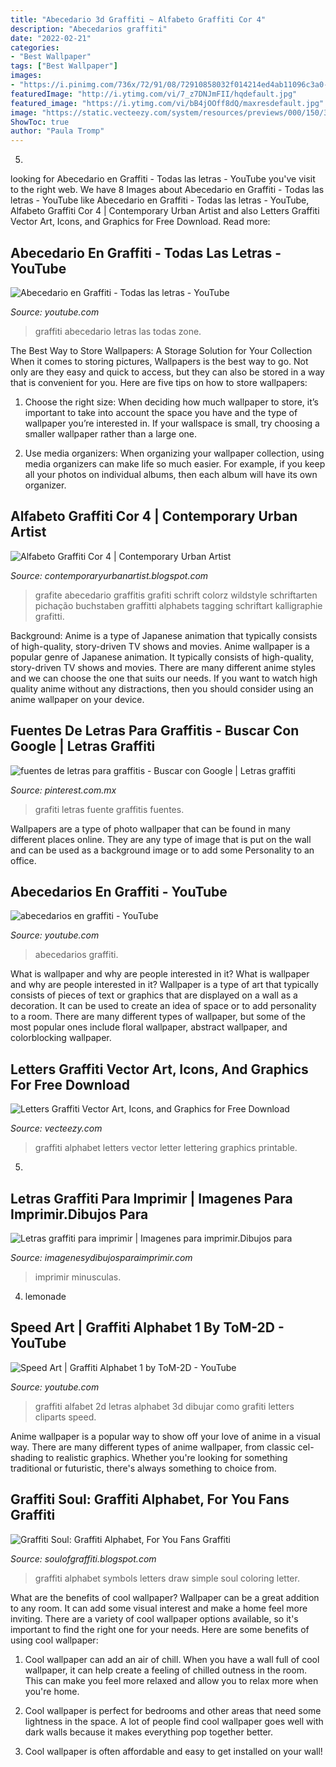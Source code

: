 ```yaml
---
title: "Abecedario 3d Graffiti ~ Alfabeto Graffiti Cor 4"
description: "Abecedarios graffiti"
date: "2022-02-21"
categories:
- "Best Wallpaper"
tags: ["Best Wallpaper"]
images:
- "https://i.pinimg.com/736x/72/91/08/72910858032f014214ed4ab11096c3a0--alphabet-police-font-alphabet.jpg"
featuredImage: "http://i.ytimg.com/vi/7_z7DNJmFII/hqdefault.jpg"
featured_image: "https://i.ytimg.com/vi/bB4jOOff8dQ/maxresdefault.jpg"
image: "https://static.vecteezy.com/system/resources/previews/000/150/341/original/vector-graffiti-alphabet-letters.jpg"
ShowToc: true
author: "Paula Tromp"
---
```



5.

	

		
looking for Abecedario en Graffiti - Todas las letras - YouTube you've visit to the right web. We have 8 Images about Abecedario en Graffiti - Todas las letras - YouTube like Abecedario en Graffiti - Todas las letras - YouTube, Alfabeto Graffiti Cor 4 | Contemporary Urban Artist and also Letters Graffiti Vector Art, Icons, and Graphics for Free Download. Read more:
		
    
## Abecedario En Graffiti - Todas Las Letras - YouTube

<img loading=lazy src="http://i.ytimg.com/vi/ZPde731W24I/maxresdefault.jpg" onerror="this.onerror=null;this.src='https://tse4.mm.bing.net/th?id=OIP.f4ndholomNhc1NDPxelqmQHaEK&amp;pid=15.1';" alt="Abecedario en Graffiti - Todas las letras - YouTube">

_Source: youtube.com_

>graffiti abecedario letras las todas zone. 

	

The Best Way to Store Wallpapers: A Storage Solution for Your Collection
When it comes to storing pictures, Wallpapers is the best way to go. Not only are they easy and quick to access, but they can also be stored in a way that is convenient for you. Here are five tips on how to store wallpapers:
1) Choose the right size: When deciding how much wallpaper to store, it’s important to take into account the space you have and the type of wallpaper you’re interested in. If your wallspace is small, try choosing a smaller wallpaper rather than a large one.

2) Use media organizers: When organizing your wallpaper collection, using media organizers can make life so much easier. For example, if you keep all your photos on individual albums, then each album will have its own organizer.

    
## Alfabeto Graffiti Cor 4 | Contemporary Urban Artist

<img loading=lazy src="http://3.bp.blogspot.com/-VeiknpgY0lM/T0bNZ3CppXI/AAAAAAAAAMc/mFGUXWUK3gY/s1600/graffiti-alphabet-hiphop.jpg" onerror="this.onerror=null;this.src='https://tse1.mm.bing.net/th?id=OIP.l5WwZzGiYWJcRhftCmec5gHaPw&amp;pid=15.1';" alt="Alfabeto Graffiti Cor 4 | Contemporary Urban Artist">

_Source: contemporaryurbanartist.blogspot.com_

>grafite abecedario graffitis grafiti schrift colorz wildstyle schriftarten pichação buchstaben graffitti alphabets tagging schriftart kalligraphie grafitti. 

	

Background: Anime is a type of Japanese animation that typically consists of high-quality, story-driven TV shows and movies.
Anime wallpaper is a popular genre of Japanese animation. It typically consists of high-quality, story-driven TV shows and movies. There are many different anime styles and we can choose the one that suits our needs. If you want to watch high quality anime without any distractions, then you should consider using an anime wallpaper on your device.

    
## Fuentes De Letras Para Graffitis - Buscar Con Google | Letras Graffiti

<img loading=lazy src="https://i.pinimg.com/736x/72/91/08/72910858032f014214ed4ab11096c3a0--alphabet-police-font-alphabet.jpg" onerror="this.onerror=null;this.src='https://tse4.mm.bing.net/th?id=OIP.I2Kg0T1eHG378cOFbJcGnAHaEf&amp;pid=15.1';" alt="fuentes de letras para graffitis - Buscar con Google | Letras graffiti">

_Source: pinterest.com.mx_

>grafiti letras fuente graffitis fuentes. 

	



Wallpapers are a type of photo wallpaper that can be found in many different places online. They are any type of image that is put on the wall and can be used as a background image or to add some Personality to an office.

    
## Abecedarios En Graffiti - YouTube

<img loading=lazy src="http://i.ytimg.com/vi/7_z7DNJmFII/hqdefault.jpg" onerror="this.onerror=null;this.src='https://tse3.mm.bing.net/th?id=OIP.fdhNAAIjfzWiHtTqb6ciZAHaFj&amp;pid=15.1';" alt="abecedarios en graffiti - YouTube">

_Source: youtube.com_

>abecedarios graffiti. 

	

What is wallpaper and why are people interested in it?
What is wallpaper and why are people interested in it?
Wallpaper is a type of art that typically consists of pieces of text or graphics that are displayed on a wall as a decoration. It can be used to create an idea of space or to add personality to a room. There are many different types of wallpaper, but some of the most popular ones include floral wallpaper, abstract wallpaper, and colorblocking wallpaper.

    
## Letters Graffiti Vector Art, Icons, And Graphics For Free Download

<img loading=lazy src="https://static.vecteezy.com/system/resources/previews/000/150/341/original/vector-graffiti-alphabet-letters.jpg" onerror="this.onerror=null;this.src='https://tse4.mm.bing.net/th?id=OIP.7nCUQ8_WvrIdQI_56vpgWAHaFL&amp;pid=15.1';" alt="Letters Graffiti Vector Art, Icons, and Graphics for Free Download">

_Source: vecteezy.com_

>graffiti alphabet letters vector letter lettering graphics printable. 

	

5.

    
## Letras Graffiti Para Imprimir | Imagenes Para Imprimir.Dibujos Para

<img loading=lazy src="http://1.bp.blogspot.com/-GSLsUtdcJ8o/UeZYA2fHzxI/AAAAAAAAyeM/Qxu7yUBXYKc/w1200-h630-p-nu/letrasparagraffitisparaimprimir1.png" onerror="this.onerror=null;this.src='https://tse4.mm.bing.net/th?id=OIP.8LWVbL4QLi3BqSIbn5YUaAHaD4&amp;pid=15.1';" alt="Letras graffiti para imprimir | Imagenes para imprimir.Dibujos para">

_Source: imagenesydibujosparaimprimir.com_

>imprimir minusculas. 

	

4. lemonade 

    
## Speed Art | Graffiti Alphabet 1 By ToM-2D - YouTube

<img loading=lazy src="https://i.ytimg.com/vi/bB4jOOff8dQ/maxresdefault.jpg" onerror="this.onerror=null;this.src='https://tse4.mm.bing.net/th?id=OIP.t2Rj4kGIG5CB6IC4D0UWbAHaEK&amp;pid=15.1';" alt="Speed Art | Graffiti Alphabet 1 by ToM-2D - YouTube">

_Source: youtube.com_

>graffiti alfabet 2d letras alphabet 3d dibujar como grafiti letters cliparts speed. 

	

Anime wallpaper is a popular way to show off your love of anime in a visual way. There are many different types of anime wallpaper, from classic cel-shading to realistic graphics. Whether you're looking for something traditional or futuristic, there's always something to choice from.

    
## Graffiti Soul: Graffiti Alphabet, For You Fans Graffiti

<img loading=lazy src="http://3.bp.blogspot.com/-0Zu6AdtuuLY/TZnOKSTCOnI/AAAAAAAAAmw/RAFay_S-Cp4/s1600/Graffiti%2BAlphabet%2B3.gif" onerror="this.onerror=null;this.src='https://tse4.mm.bing.net/th?id=OIP.H5z7gRYhnoCzDYJi9wSyGwHaFo&amp;pid=15.1';" alt="Graffiti Soul: Graffiti Alphabet, For You Fans Graffiti">

_Source: soulofgraffiti.blogspot.com_

>graffiti alphabet symbols letters draw simple soul coloring letter. 

	

What are the benefits of cool wallpaper?
Wallpaper can be a great addition to any room. It can add some visual interest and make a home feel more inviting. There are a variety of cool wallpaper options available, so it's important to find the right one for your needs. Here are some benefits of using cool wallpaper: 
1. Cool wallpaper can add an air of chill. When you have a wall full of cool wallpaper, it can help create a feeling of chilled outness in the room. This can make you feel more relaxed and allow you to relax more when you're home. 

2. Cool wallpaper is perfect for bedrooms and other areas that need some lightness in the space. A lot of people find cool wallpaper goes well with dark walls because it makes everything pop together better. 

3. Cool wallpaper is often affordable and easy to get installed on your wall!

